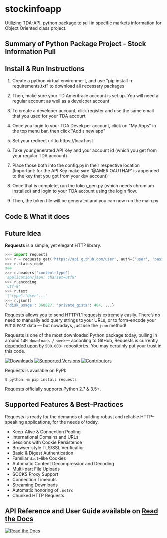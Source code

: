# stockinfoapp
Utilizing TDA-API, python package to pull in specific markets information for Object Oriented class project.

## Summary of Python Package Project - Stock Information Pull 

## Install & Run Instructions 

1. Create a python virtual environment, and use "pip install -r requirements.txt" to download all necessary packages

2. Then, make sure your TD Ameritrade account is set up. You will need a regular account as well as a developer account

3. To create a developer account, click register and use the same email that you used for your TDA account

4. Once you login to your TDA Developer account, click on "My Apps" in the top menu bar, then click "Add a new app"

5. Set your redirect url to https://localhost

6. Take your generated API Key and your account id (which you get from your regular TDA account).

7. Place those both into the config.py in their respective location (Important: for the API Key make sure '@AMER.OAUTHAP' is appended to the key that you got from your dev account)

8. Once that is complete, run the token_gen.py (which needs chromium installed) and login to your TDA account using the login flow.

9. Then, the token file will be generated and you can now run the main.py

## Code & What it does 



## Future Idea


**Requests** is a simple, yet elegant HTTP library.

```python
>>> import requests
>>> r = requests.get('https://api.github.com/user', auth=('user', 'pass'))
>>> r.status_code
200
>>> r.headers['content-type']
'application/json; charset=utf8'
>>> r.encoding
'utf-8'
>>> r.text
'{"type":"User"...'
>>> r.json()
{'disk_usage': 368627, 'private_gists': 484, ...}
```

Requests allows you to send HTTP/1.1 requests extremely easily. There’s no need to manually add query strings to your URLs, or to form-encode your `PUT` & `POST` data — but nowadays, just use the `json` method!

Requests is one of the most downloaded Python package today, pulling in around `14M downloads / week`— according to GitHub, Requests is currently [depended upon](https://github.com/psf/requests/network/dependents?package_id=UGFja2FnZS01NzA4OTExNg%3D%3D) by `500,000+` repositories. You may certainly put your trust in this code.

[![Downloads](https://pepy.tech/badge/requests/month)](https://pepy.tech/project/requests/month)
[![Supported Versions](https://img.shields.io/pypi/pyversions/requests.svg)](https://pypi.org/project/requests)
[![Contributors](https://img.shields.io/github/contributors/psf/requests.svg)](https://github.com/psf/requests/graphs/contributors)



Requests is available on PyPI:

```console
$ python -m pip install requests
```

Requests officially supports Python 2.7 & 3.5+.

## Supported Features & Best–Practices

Requests is ready for the demands of building robust and reliable HTTP–speaking applications, for the needs of today.

- Keep-Alive & Connection Pooling
- International Domains and URLs
- Sessions with Cookie Persistence
- Browser-style TLS/SSL Verification
- Basic & Digest Authentication
- Familiar `dict`–like Cookies
- Automatic Content Decompression and Decoding
- Multi-part File Uploads
- SOCKS Proxy Support
- Connection Timeouts
- Streaming Downloads
- Automatic honoring of `.netrc`
- Chunked HTTP Requests

## API Reference and User Guide available on [Read the Docs](https://requests.readthedocs.io)

[![Read the Docs](https://raw.githubusercontent.com/psf/requests/master/ext/ss.png)](https://requests.readthedocs.io)

